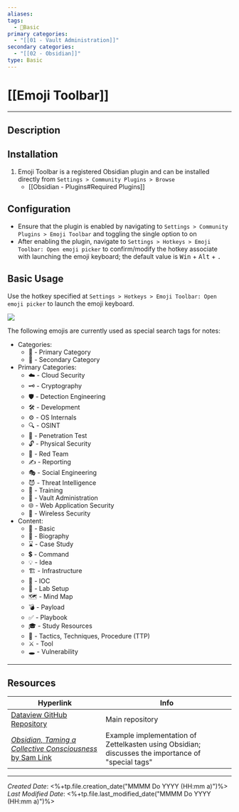 ```yaml
---
aliases: 
tags:
  - 📝Basic
primary categories:
  - "[[01 - Vault Administration]]"
secondary categories:
  - "[[02 - Obsidian]]"
type: Basic
---
```

# [[Emoji Toolbar]]
***
## Description

## Installation

1. Emoji Toolbar is a registered Obsidian plugin and can be installed directly from `Settings > Community Plugins > Browse`
	* [[Obsidian - Plugins#Required Plugins]]

## Configuration

* Ensure that the plugin is enabled by navigating to `Settings > Community Plugins > Emoji Toolbar` and toggling the single option to on
* After enabling the plugin, navigate to `Settings > Hotkeys > Emoji Toolbar: Open emoji picker` to confirm/modify the hotkey associate with launching the emoji keyboard; the default value is <kbd>Win</kbd> + <kbd>Alt</kbd> + <kbd>.</kbd>

## Basic Usage

Use the hotkey specified at `Settings > Hotkeys > Emoji Toolbar: Open emoji picker` to launch the emoji keyboard.

![](https://raw.githubusercontent.com/oliveryh/obsidian-emoji-toolbar/main/demo/demo.gif)

The following emojis are currently used as special search tags for notes:
* Categories:
	* 🥇 - Primary Category
	* 🥈 - Secondary Category
* Primary Categories:
	* ☁️ - Cloud Security
	* 🗝️ - Cryptography
	* 🛡️ - Detection Engineering
	* 🛠️ - Development
	* ⚙️ - OS Internals
	* 🔍 - OSINT
	* 🎯 - Penetration Test
	* 🔓 - Physical Security
	* 🔴 - Red Team
	* ✍️ - Reporting
	* 🎭 - Social Engineering
	* 😈 - Threat Intelligence
	* 🎒 - Training
	* 🏦 - Vault Administration
	* 🌐 - Web Application Security
	* 📶 - Wireless Security
*  Content:
	* 📝 - Basic
	* 👤 - Biography
	* ⌛ - Case Study
	* 💲 - Command
	* 💡 - Idea
	* 🏗️ - Infrastructure
	* 👣 - IOC
	* 🧪 - Lab Setup
	* 🗺️ - Mind Map
	* 💣 - Payload
	* ✅ - Playbook
	* 🎓 - Study Resources
	* 📕 - Tactics, Techniques, Procedure (TTP)
	* ⚔️ - Tool
	* 🕳️ - Vulnerability

***

## Resources

| Hyperlink                                                                                                                           | Info                                                                                              |
| ----------------------------------------------------------------------------------------------------------------------------------- | ------------------------------------------------------------------------------------------------- |
| [Dataview GitHub Repository](https://github.com/blacksmithgu/obsidian-dataview)                                                     | Main repository                                                                                   |
| [*Obsidian, Taming a Collective Consciousness* by Sam Link](https://trustedsec.com/blog/obsidian-taming-a-collective-consciousness) | Example implementation of Zettelkasten using Obsidian; discusses the importance of "special tags" |

***

*Created Date*: <%+tp.file.creation_date("MMMM Do YYYY (HH:mm a)")%>  
*Last Modified Date*: <%+tp.file.last_modified_date("MMMM Do YYYY (HH:mm a)")%>
